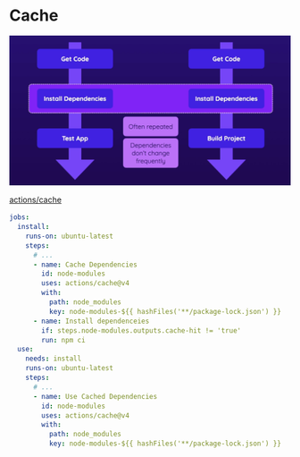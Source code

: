 # Cache

![alt text](<../assets/Screenshot from 2025-06-16 12-32-05.png>)

[actions/cache](https://github.com/actions/cache)


```yaml
jobs:
  install:
    runs-on: ubuntu-latest
    steps:
      # ...
      - name: Cache Dependencies
        id: node-modules  
        uses: actions/cache@v4
        with:
          path: node_modules
          key: node-modules-${{ hashFiles('**/package-lock.json') }}
      - name: Install dependenceies
        if: steps.node-modules.outputs.cache-hit != 'true'
        run: npm ci
  use:
    needs: install
    runs-on: ubuntu-latest
    steps:
      # ...
      - name: Use Cached Dependencies
        id: node-modules  
        uses: actions/cache@v4
        with:
          path: node_modules
          key: node-modules-${{ hashFiles('**/package-lock.json') }}
```